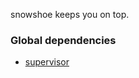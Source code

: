 snowshoe keeps you on top.### Global dependencies* [supervisor](https://www.npmjs.org/package/supervisor)